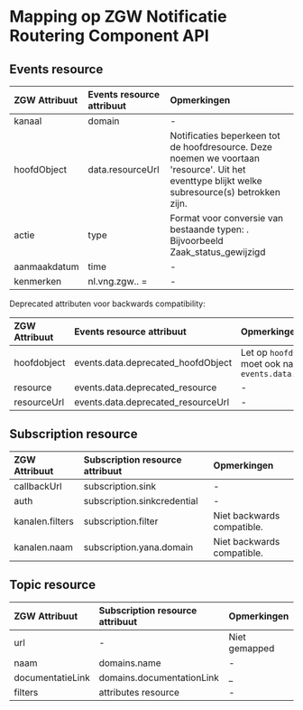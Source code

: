 # Mapping op ZGW Notificatie Routering Component API

## Events resource

ZGW Attribuut | Events resource attribuut | Opmerkingen
| :--- | :--- | :---
kanaal        | domain | -
hoofdObject   | data.resourceUrl | Notificaties beperkeen tot de hoofdresource. Deze noemen we voortaan 'resource'. Uit het eventtype blijkt welke subresource(s) betrokken zijn.
actie         | type | Format voor conversie van bestaande typen: <hoofdobject>_<resource>_<actie>. Bijvoorbeeld Zaak_status_gewijzigd
aanmaakdatum  | time | -
kenmerken     | nl.vng.zgw.<domain>.<naam> = <value> | -

Deprecated attributen voor backwards compatibility:

ZGW Attribuut | Events resource attribuut | Opmerkingen
| :--- | :--- | :---
hoofdobject | events.data.deprecated_hoofdObject | Let op `hoofdObject` moet ook naar `events.data.resource` 
resource    | events.data.deprecated_resource | -
resourceUrl | events.data.deprecated_resourceUrl | -

## Subscription resource

ZGW Attribuut | Subscription resource attribuut | Opmerkingen
| :--- | :--- | :---
callbackUrl     | subscription.sink | -
auth            | subscription.sinkcredential | -
kanalen.filters | subscription.filter | Niet backwards compatible.
kanalen.naam    | subscription.yana.domain | Niet backwards compatible.

## Topic resource

ZGW Attribuut | Subscription resource attribuut | Opmerkingen
| :--- | :--- | :---
url              | - | Niet gemapped
naam             | domains.name | -
documentatieLink | domains.documentationLink | _
filters          | attributes resource | -
